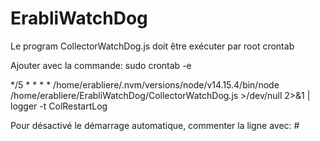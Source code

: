 # ErabliWatchDog

Le program CollectorWatchDog.js doit être exécuter par root crontab

Ajouter avec la commande:
	 sudo crontab -e

*/5 * * * * /home/erabliere/.nvm/versions/node/v14.15.4/bin/node /home/erabliere/ErabliWatchDog/CollectorWatchDog.js >/dev/null 2>&1 | logger -t ColRestartLog

Pour désactivé le démarrage automatique, commenter la ligne avec: #

